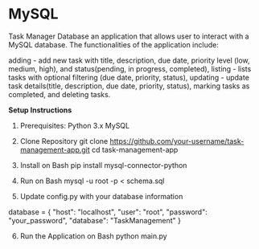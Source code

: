 # MySQL
Task Manager Database
an application that allows user to interact with a MySQL database. The functionalities of the application include:

adding - add new task with title, description, due date, priority level (low, medium, high), and status(pending, in progress, completed), 
listing - lists tasks with optional filtering (due date, priority, status), 
updating - update task details(title, description, due date, priority, status), 
marking tasks as completed, and 
deleting tasks.

**Setup Instructions**
1. Prerequisites:
Python 3.x
MySQL

2. Clone Repository
git clone https://github.com/your-username/task-management-app.git
cd task-management-app

3. Install on Bash
pip install mysql-connector-python

4. Run on Bash
mysql -u root -p < schema.sql

5. Update config.py with your database information

database = {
"host": "localhost",
"user": "root",
"password": "your_password",
"database": "TaskManagement"
}

6. Run the Application on Bash
python main.py
 
